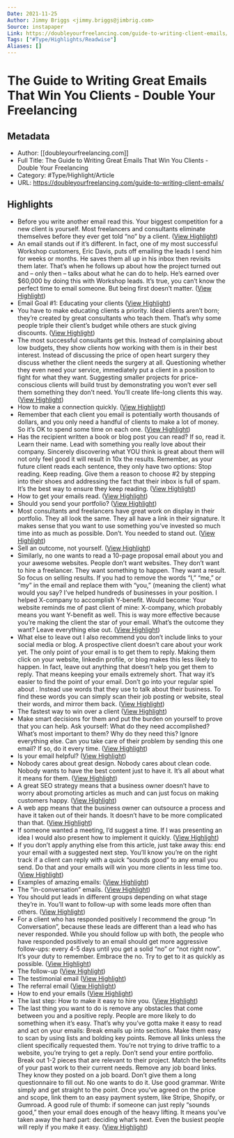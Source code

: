 ```yaml
---
Date: 2021-11-25
Author: Jimmy Briggs <jimmy.briggs@jimbrig.com>
Source: instapaper
Link: https://doubleyourfreelancing.com/guide-to-writing-client-emails/
Tags: ["#Type/Highlights/Readwise"]
Aliases: []
---
```

# The Guide to Writing Great Emails That Win You Clients - Double Your Freelancing

## Metadata
- Author: [[doubleyourfreelancing.com]]
- Full Title: The Guide to Writing Great Emails That Win You Clients - Double Your Freelancing
- Category: #Type/Highlight/Article
- URL: https://doubleyourfreelancing.com/guide-to-writing-client-emails/

## Highlights
- Before you write another email read this.
  Your biggest competition for a new client is yourself. Most freelancers and consultants eliminate themselves before they ever get told “no” by a client. ([View Highlight](https://instapaper.com/read/1364271969/14671609))
- An email stands out if it’s different. In fact, one of my most successful Workshop customers, Eric Davis, puts off emailing the leads I send him for weeks or months. He saves them all up in his inbox then revisits them later.
  That’s when he follows up about how the project turned out and – only then – talks about what he can do to help. He’s earned over $60,000 by doing this with Workshop leads.
  It’s true, you can’t know the perfect time to email someone. But being first doesn’t matter. ([View Highlight](https://instapaper.com/read/1364271969/14671614))
- Email Goal #1: Educating your clients ([View Highlight](https://instapaper.com/read/1364271969/14671616))
- You have to make educating clients a priority. Ideal clients aren’t born; they’re created by great consultants who teach them. That’s why some people triple their client’s budget while others are stuck giving discounts. ([View Highlight](https://instapaper.com/read/1364271969/14671619))
- The most successful consultants get this. Instead of complaining about low budgets, they show clients how working with them is in their best interest.
  Instead of discussing the price of open heart surgery they discuss whether the client needs the surgery at all. Questioning whether they even need your service, immediately put a client in a position to fight for what they want.
  Suggesting smaller projects for price-conscious clients will build trust by demonstrating you won’t ever sell them something they don’t need. You’ll create life-long clients this way. ([View Highlight](https://instapaper.com/read/1364271969/14671621))
- How to make a connection quickly. ([View Highlight](https://instapaper.com/read/1364271969/14671622))
- Remember that each client you email is potentially worth thousands of dollars, and you only need a handful of clients to make a lot of money. So it’s OK to spend some time on each one. ([View Highlight](https://instapaper.com/read/1364271969/14671625))
- Has the recipient written a book or blog post you can read? If so, read it. Learn their name. Lead with something you really love about their company. Sincerely discovering what YOU think is great about them will not only feel good it will result in 10x the results. Remember, as your future client reads each sentence, they only have two options:
  Stop reading.
  Keep reading.
  Give them a reason to choose #2 by stepping into their shoes and addressing the fact that their inbox is full of spam. It’s the best way to ensure they keep reading. ([View Highlight](https://instapaper.com/read/1364271969/14671627))
- How to get your emails read. ([View Highlight](https://instapaper.com/read/1364271969/14671628))
- Should you send your portfolio? ([View Highlight](https://instapaper.com/read/1364271969/14671632))
- Most consultants and freelancers have great work on display in their portfolio. They all look the same. They all have a link in their signature. It makes sense that you want to use something you’ve invested so much time into as much as possible. Don’t. You needed to stand out. ([View Highlight](https://instapaper.com/read/1364271969/14671636))
- Sell an outcome, not yourself. ([View Highlight](https://instapaper.com/read/1364271969/14671638))
- Similarly, no one wants to read a 10-page proposal email about you and your awesome websites. People don’t want websites. They don’t want to hire a freelancer. They want something to happen. They want a result.
  So focus on selling results.
  If you had to remove the words “I,” “me,” or “my” in the email and replace them with “you,” (meaning the client) what would you say?
  I’ve helped hundreds of businesses in your position. I helped X-company to accomplish Y-benefit.
  Would become:
  Your website reminds me of past client of mine: X-company, which probably means you want Y-benefit as well.
  This is way more effective because you’re making the client the star of your email. What’s the outcome they want? Leave everything else out. ([View Highlight](https://instapaper.com/read/1364271969/14671641))
- What else to leave out
  I also recommend you don’t include links to your social media or blog. A prospective client doesn’t care about your work yet.
  The only point of your email is to get them to reply. Making them click on your website, linkedin profile, or blog makes this less likely to happen.
  In fact, leave out anything that doesn’t help you get them to reply. That means keeping your emails extremely short. That way it’s easier to find the point of your email.
  Don’t go into your regular spiel about <insert boring specialty>. Instead use words that they use to talk about their business. To find these words you can simply scan their job posting or website, steal their words, and mirror them back. ([View Highlight](https://instapaper.com/read/1364271969/14671644))
- The fastest way to win over a client ([View Highlight](https://instapaper.com/read/1364271969/14671645))
- Make smart decisions for them and put the burden on yourself to prove that you can help. Ask yourself:
  What do they need accomplished?
  What’s most important to them?
  Why do they need this?
  Ignore everything else. Can you take care of their problem by sending this one email? If so, do it every time. ([View Highlight](https://instapaper.com/read/1364271969/14671647))
- Is your email helpful? ([View Highlight](https://instapaper.com/read/1364271969/14671650))
- Nobody cares about great design. Nobody cares about clean code. Nobody wants to have the best content just to have it. It’s all about what it means for them. ([View Highlight](https://instapaper.com/read/1364271969/14671651))
- A great SEO strategy means that a business owner doesn’t have to worry about promoting articles as much and can just focus on making customers happy. ([View Highlight](https://instapaper.com/read/1364271969/14671653))
- A web app means that the business owner can outsource a process and have it taken out of their hands. It doesn’t have to be more complicated than that. ([View Highlight](https://instapaper.com/read/1364271969/14671654))
- If someone wanted a meeting, I’d suggest a time. If I was presenting an idea I would also present how to implement it quickly. ([View Highlight](https://instapaper.com/read/1364271969/14671658))
- If you don’t apply anything else from this article, just take away this: end your email with a suggested next step. You’ll know you’re on the right track if a client can reply with a quick “sounds good” to any email you send.
  Do that and your emails will win you more clients in less time too. ([View Highlight](https://instapaper.com/read/1364271969/14671661))
- Examples of amazing emails: ([View Highlight](https://instapaper.com/read/1364271969/14671662))
- The “in-conversation” emails. ([View Highlight](https://instapaper.com/read/1364271969/14671663))
- You should put leads in different groups depending on what stage they’re in. You’ll want to follow-up with some leads more often than others. ([View Highlight](https://instapaper.com/read/1364271969/14671665))
- For a client who has responded positively I recommend the group “In Conversation”, because these leads are different than a lead who has never responded. While you should follow up with both, the people who have responded positively to an email should get more aggressive follow-ups: every 4-5 days until you get a solid “no” or “not right now”. It’s your duty to remember. Embrace the no. Try to get to it as quickly as possible. ([View Highlight](https://instapaper.com/read/1364271969/14671667))
- The follow-up ([View Highlight](https://instapaper.com/read/1364271969/14671668))
- The testimonial email ([View Highlight](https://instapaper.com/read/1364271969/14671670))
- The referral email ([View Highlight](https://instapaper.com/read/1364271969/14671671))
- How to end your emails ([View Highlight](https://instapaper.com/read/1364271969/14671672))
- The last step: How to make it easy to hire you. ([View Highlight](https://instapaper.com/read/1364271969/14671673))
- The last thing you want to do is remove any obstacles that come between you and a positive reply. People are more likely to do something when it’s easy. That’s why you’ve gotta make it easy to read and act on your emails:
  Break emails up into sections.
  Make them easy to scan by using lists and bolding key points.
  Remove all links unless the client specifically requested them. You’re not trying to drive traffic to a website, you’re trying to get a reply.
  Don’t send your entire portfolio. Break out 1-2 pieces that are relevant to their project.
  Match the benefits of your past work to their current needs.
  Remove any job board links. They know they posted on a job board.
  Don’t give them a long questionnaire to fill out. No one wants to do it.
  Use good grammar. Write simply and get straight to the point.
  Once you’ve agreed on the price and scope, link them to an easy payment system, like Stripe, Shopify, or Gumroad.
  A good rule of thumb: if someone can just reply “sounds good,” then your email does enough of the heavy lifting.
  It means you’ve taken away the hard part: deciding what’s next. Even the busiest people will reply if you make it easy. ([View Highlight](https://instapaper.com/read/1364271969/14671676))
